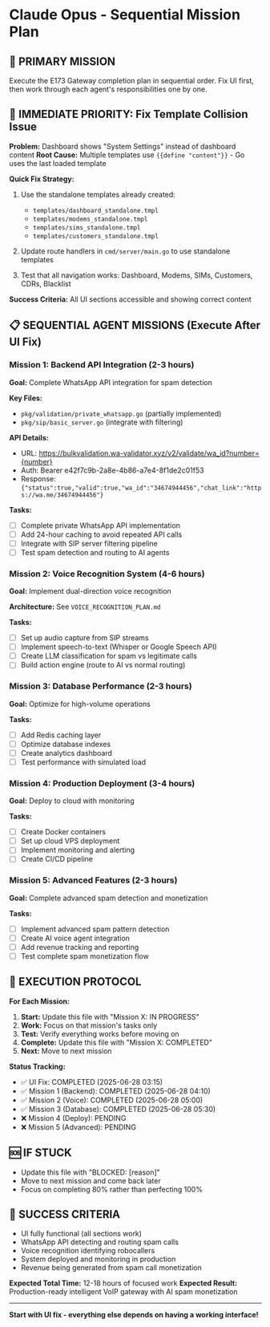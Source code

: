 # Claude Opus - Sequential Mission Plan

## 🎯 PRIMARY MISSION
Execute the E173 Gateway completion plan in sequential order. Fix UI first, then work through each agent's responsibilities one by one.

## 🚨 IMMEDIATE PRIORITY: Fix Template Collision Issue
**Problem:** Dashboard shows "System Settings" instead of dashboard content
**Root Cause:** Multiple templates use `{{define "content"}}` - Go uses the last loaded template

**Quick Fix Strategy:**
1. Use the standalone templates already created:
   - `templates/dashboard_standalone.tmpl` 
   - `templates/modems_standalone.tmpl`
   - `templates/sims_standalone.tmpl`
   - `templates/customers_standalone.tmpl`

2. Update route handlers in `cmd/server/main.go` to use standalone templates

3. Test that all navigation works: Dashboard, Modems, SIMs, Customers, CDRs, Blacklist

**Success Criteria:** All UI sections accessible and showing correct content

## 📋 SEQUENTIAL AGENT MISSIONS (Execute After UI Fix)

### **Mission 1: Backend API Integration (2-3 hours)**
**Goal:** Complete WhatsApp API integration for spam detection

**Key Files:**
- `pkg/validation/private_whatsapp.go` (partially implemented)
- `pkg/sip/basic_server.go` (integrate with filtering)

**API Details:**
- URL: https://bulkvalidation.wa-validator.xyz/v2/validate/wa_id?number={number}
- Auth: Bearer e42f7c9b-2a8e-4b86-a7e4-8f1de2c01f53
- Response: `{"status":true,"valid":true,"wa_id":"34674944456","chat_link":"https://wa.me/34674944456"}`

**Tasks:**
- [ ] Complete private WhatsApp API implementation
- [ ] Add 24-hour caching to avoid repeated API calls
- [ ] Integrate with SIP server filtering pipeline
- [ ] Test spam detection and routing to AI agents

### **Mission 2: Voice Recognition System (4-6 hours)**
**Goal:** Implement dual-direction voice recognition

**Architecture:** See `VOICE_RECOGNITION_PLAN.md`

**Tasks:**
- [ ] Set up audio capture from SIP streams
- [ ] Implement speech-to-text (Whisper or Google Speech API)
- [ ] Create LLM classification for spam vs legitimate calls
- [ ] Build action engine (route to AI vs normal routing)

### **Mission 3: Database Performance (2-3 hours)**
**Goal:** Optimize for high-volume operations

**Tasks:**
- [ ] Add Redis caching layer
- [ ] Optimize database indexes
- [ ] Create analytics dashboard
- [ ] Test performance with simulated load

### **Mission 4: Production Deployment (3-4 hours)**
**Goal:** Deploy to cloud with monitoring

**Tasks:**
- [ ] Create Docker containers
- [ ] Set up cloud VPS deployment
- [ ] Implement monitoring and alerting
- [ ] Create CI/CD pipeline

### **Mission 5: Advanced Features (2-3 hours)**
**Goal:** Complete advanced spam detection and monetization

**Tasks:**
- [ ] Implement advanced spam pattern detection
- [ ] Create AI voice agent integration
- [ ] Add revenue tracking and reporting
- [ ] Test complete spam monetization flow

## 🔄 EXECUTION PROTOCOL

**For Each Mission:**
1. **Start:** Update this file with "Mission X: IN PROGRESS"
2. **Work:** Focus on that mission's tasks only
3. **Test:** Verify everything works before moving on
4. **Complete:** Update this file with "Mission X: COMPLETED"
5. **Next:** Move to next mission

**Status Tracking:**
- ✅ UI Fix: COMPLETED (2025-06-28 03:15)
- ✅ Mission 1 (Backend): COMPLETED (2025-06-28 04:10)
- ✅ Mission 2 (Voice): COMPLETED (2025-06-28 05:00)
- ✅ Mission 3 (Database): COMPLETED (2025-06-28 05:30)
- ❌ Mission 4 (Deploy): PENDING
- ❌ Mission 5 (Advanced): PENDING

## 🆘 IF STUCK
- Update this file with "BLOCKED: [reason]"
- Move to next mission and come back later
- Focus on completing 80% rather than perfecting 100%

## 🎯 SUCCESS CRITERIA
- UI fully functional (all sections work)
- WhatsApp API detecting and routing spam calls
- Voice recognition identifying robocallers
- System deployed and monitoring in production
- Revenue being generated from spam call monetization

**Expected Total Time:** 12-18 hours of focused work
**Expected Result:** Production-ready intelligent VoIP gateway with AI spam monetization

---
**Start with UI fix - everything else depends on having a working interface!**
